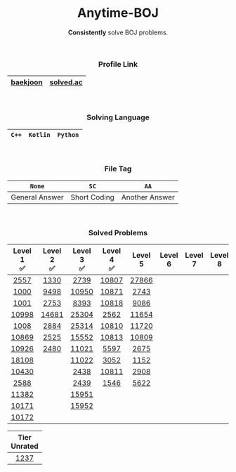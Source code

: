 <div align="center">

# **Anytime-BOJ**
**Consistently** solve BOJ problems.

<br>


### Profile Link
|[baekjoon](https://www.acmicpc.net/user/static_backgwa)|[solved.ac](https://solved.ac/profile/static_backgwa)|
|:-:|:-:|

<br>

### Solving Language
|`C++`|`Kotlin`|`Python`|
|:-:|:-:|:-:|

<br>

### File Tag

|`None`|`SC`|`AA`|
|:-:|:-:|:-:|
|General Answer|Short Coding|Another Answer|

<br>

### Solved Problems

|Level 1<br>✅|Level 2<br>✅|Level 3<br>✅|Level 4<br>✅|Level 5<br>|Level 6<br>|Level 7<br>|Level 8<br>|Level 9<br>|Level 10<br>|
|:-:|:-:|:-:|:-:|:-:|:-:|:-:|:-:|:-:|:-:|
|[2557](https://www.acmicpc.net/problem/2557)|[1330](https://www.acmicpc.net/problem/1330)|[2739](https://www.acmicpc.net/problem/2739)|[10807](https://www.acmicpc.net/problem/10807)|[27866](https://www.acmicpc.net/problem/27866)|
|[1000](https://www.acmicpc.net/problem/1000)|[9498](https://www.acmicpc.net/problem/9498)|[10950](https://www.acmicpc.net/problem/10950)|[10871](https://www.acmicpc.net/problem/10871)|[2743](https://www.acmicpc.net/problem/2743)|
|[1001](https://www.acmicpc.net/problem/1001)|[2753](https://www.acmicpc.net/problem/2753)|[8393](https://www.acmicpc.net/problem/8393)|[10818](https://www.acmicpc.net/problem/10818)|[9086](https://www.acmicpc.net/problem/9086)|
|[10998](https://www.acmicpc.net/problem/10998)|[14681](https://www.acmicpc.net/problem/14681)|[25304](https://www.acmicpc.net/problem/25304)|[2562](https://www.acmicpc.net/problem/2562)|[11654](https://www.acmicpc.net/problem/11654)|
|[1008](https://www.acmicpc.net/problem/1008)|[2884](https://www.acmicpc.net/problem/2884)|[25314](https://www.acmicpc.net/problem/25314)|[10810](https://www.acmicpc.net/problem/10810)|[11720](https://www.acmicpc.net/problem/11720)|
|[10869](https://www.acmicpc.net/problem/10869)|[2525](https://www.acmicpc.net/problem/2525)|[15552](https://www.acmicpc.net/problem/15552)|[10813](https://www.acmicpc.net/problem/10813)|[10809](https://www.acmicpc.net/problem/10809)|
|[10926](https://www.acmicpc.net/problem/10926)|[2480](https://www.acmicpc.net/problem/2480)|[11021](https://www.acmicpc.net/problem/11021)|[5597](https://www.acmicpc.net/problem/5597)|[2675](https://www.acmicpc.net/problem/2675)|
|[18108](https://www.acmicpc.net/problem/18108)||[11022](https://www.acmicpc.net/problem/11022)|[3052](https://www.acmicpc.net/problem/3052)|[1152](https://www.acmicpc.net/problem/1152)|
|[10430](https://www.acmicpc.net/problem/10430)||[2438](https://www.acmicpc.net/problem/2438)|[10811](https://www.acmicpc.net/problem/10811)|[2908](https://www.acmicpc.net/problem/2908)|
|[2588](https://www.acmicpc.net/problem/2588)||[2439](https://www.acmicpc.net/problem/2439)|[1546](https://www.acmicpc.net/problem/1546)|[5622](https://www.acmicpc.net/problem/5622)|
|[11382](https://www.acmicpc.net/problem/11382)||[15951](https://www.acmicpc.net/problem/15951)||
|[10171](https://www.acmicpc.net/problem/10171)||[15952](https://www.acmicpc.net/problem/15952)||
|[10172](https://www.acmicpc.net/problem/10172)||||


|Tier<br>Unrated|
|:-:|
|[1237](https://www.acmicpc.net/problem/1237)|

</div>
